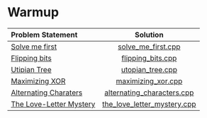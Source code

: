 # Warmup

|                                    Problem Statement                                     |                           Solution                           |
|:-----------------------------------------------------------------------------------------|:------------------------------------------------------------:|
| [Solve me first](https://www.hackerrank.com/challenges/solve-me-first)                   | [solve_me_first.cpp](./solve_me_first.cpp)                   |
| [Flipping bits](https://www.hackerrank.com/challenges/flipping-bits)                     | [flipping_bits.cpp](./flipping_bits.cpp)                     |
| [Utipian Tree](https://www.hackerrank.com/challenges/utopian-tree)                       | [utopian_tree.cpp](./utopian_tree.cpp)                       |
| [Maximizing XOR](https://www.hackerrank.com/challenges/maximizing-xor)                   | [maximizing_xor.cpp](./maximizing_xor.cpp)                   |
| [Alternating Charaters](https://www.hackerrank.com/challenges/alternating-characters)    | [alternating_characters.cpp](./alternating_characters.cpp)   |
| [The Love-Letter Mystery](https://www.hackerrank.com/challenges/the-love-letter-mystery) | [the_love_letter_mystery.cpp](./the_love_letter_mystery.cpp) |
